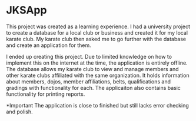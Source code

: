 # JKSApp
This project was created as a learning experience. I had a university project to create a database for a local club or business and created it for my local karate club.
My karate club then asked me to go further with the database and create an application for them.

I ended up creating this project. Due to limited knowledge on how to implement this on the internet at the time, the application is entirely offline. The database allows my karate club to view and manage members and other karate clubs affiliated with the same organization. It holds information about members, dojos, member affiliations, belts, qualifications and gradings with functionality for each. The applicaiton also contains basic functionality for printing reports.

*Important
The application is close to finished but still lacks error checking and polish.
